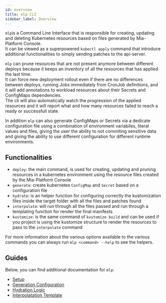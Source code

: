 ```yaml
---
id: overview
title: mlp CLI
sidebar_label: Overview
---
```




`mlp`is a Command Line Interface that is responsible for creating, updating and deleting Kubernetes resources
based on files generated by Mia-Platform Console.  
It can be viewed as a superpowered `kubectl apply` command that introduce additional functionalities to simply sending
patches to the api-server.

`mlp` can prune resources that are not present anymore between different deploys because it keeps an inventory
of all the resources that has applied the last time.  
It can force new deployment rollout even if there are no differences between deploys, running Jobs immediately from
CronJob definitions, and it will add annotations to workload resources about their Secrets and ConfigMaps dependencies.  
The cli will also automatically watch the progression of the applied resources and it will report what and how many
resources failed to reach a ready or successfull state.

In addition `mlp` can also generate ConfigMaps or Secrets via a dedicate configuration file using a combination of
environment variabiles, literal values and files, giving the user the ability to not commiting sensitive data and giving
the ability to use different configuration for different runtime environments.

## Functionalities

- `deploy`: the main command, is used for creating, updating and pruning resources in a kubernetes
	environment using the resource files created by the Mia-Platform Console
- `generate`: create kubernetes `ConfigMap` and `Secret` based on a configuration file
- `hydrate`: is an helper function for configuring correctly the kustomization files inside the target folder
	with all the files and patches found
- `interpolate`: will run through all the files passed and run through a templating function for render the final
	manifests
- `kustomize`: is the same command of `kustomize build` and can be used if you project is using the kustomize structure
	to render the resources to pass to the `interpolate` command

For more information about the various options available to the various commands you can always run
`mlp <command> --help` to see the helpers.

## Guides

Below, you can find additional documentation for `mlp`:

- [Setup](/runtime-components/tools/mlp/20_setup.md)
- [Generation Configuration](/runtime-components/tools/mlp/30_generate.md)
- [Hydration Logic](/runtime-components/tools/mlp/40_hydrate.md)
- [Interpolatation Template](/runtime-components/tools/mlp/50_interpolate.md)
